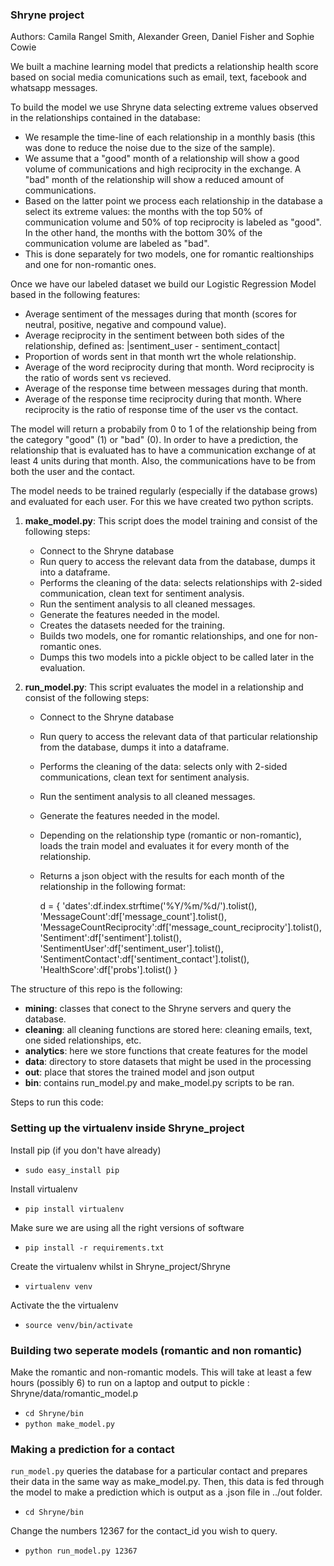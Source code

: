 ### Shryne project

Authors: Camila Rangel Smith, Alexander Green, Daniel Fisher and Sophie Cowie

We built a machine learning model that predicts a relationship health score based on social media comunications such as
email, text, facebook and whatsapp messages.

To build the model we use Shryne data selecting extreme values observed in the relationships contained in the
 database:
- We resample the time-line of each relationship in a monthly basis (this was done to reduce the noise due to the size of the sample).
- We assume that a "good" month of a relationship will show a good volume of communications and high reciprocity in
  the exchange. A "bad" month of the relationship will show a reduced amount of communications.
- Based on the latter point we process each relationship in the database a select its extreme values: the months with
  the top 50% of communication volume and 50% of top reciprocity is labeled as "good". In the other hand,
the months with the bottom 30% of the communication volume are labeled as "bad".
- This is done separately for two models, one for romantic realtionships and one for non-romantic ones.

Once we have our labeled dataset we build our Logistic Regression Model based in the following features:

- Average sentiment of the messages during that month (scores for neutral, positive, negative and compound value).
- Average reciprocity in the sentiment between both sides of the relationship, defined as: |sentiment_user - sentiment_contact|
- Proportion of words sent in that month wrt the whole relationship.
- Average of the word reciprocity during that month. Word reciprocity is the ratio of words sent vs recieved.
- Average of the response time between messages during that month.
- Average of the response time reciprocity during that month. Where reciprocity is the ratio of response time of the user vs the contact.

The model will return a probabily from 0 to 1 of the relationship being from the category "good" (1) or "bad" (0).
In order to have a prediction, the relationship that is evaluated has to have a communication exchange of at least 4
units during that month. Also, the communications have to be from both the user and the contact.

The model needs to be trained regularly (especially if the database grows) and evaluated for each user. For this we have
created two python scripts.

1. **make_model.py**: This script does the model training and consist of the following steps:
    - Connect to the Shryne database
    - Run query to access the relevant data from the database, dumps it into a dataframe.
    - Performs the cleaning of the data: selects relationships with 2-sided communication, clean text for sentiment
     analysis.
    - Run the sentiment analysis to all cleaned messages.
    - Generate the features needed in the model.
    - Creates the datasets needed for the training.
    - Builds two models, one for romantic relationships, and one for non-romantic ones.
    - Dumps this two models into a pickle object to be called later in the evaluation.

2. **run_model.py**: This script evaluates the model in a relationship and consist of the following steps:
    - Connect to the Shryne database
    - Run query to access the relevant data of that particular relationship from the database, dumps it into a dataframe.
    - Performs the cleaning of the data: selects only with 2-sided communications, clean text for sentiment
     analysis.
    - Run the sentiment analysis to all cleaned messages.
    - Generate the features needed in the model.
    - Depending on the relationship type (romantic or non-romantic), loads the train model and evaluates it
    for every month of the relationship.
    - Returns a json object with the results for each month of the relationship in the following format:

        d = {
        'dates':df.index.strftime('%Y/%m/%d/').tolist(),
        'MessageCount':df['message_count'].tolist(),
        'MessageCountReciprocity':df['message_count_reciprocity'].tolist(),
        'Sentiment':df['sentiment'].tolist(),
        'SentimentUser':df['sentiment_user'].tolist(),
        'SentimentContact':df['sentiment_contact'].tolist(),
        'HealthScore':df['probs'].tolist()
    }


The structure of this repo is the following:

- **mining**: classes that conect to the Shryne servers and query the database.
- **cleaning**: all cleaning functions are stored here: cleaning emails, text, one sided relationships, etc.
- **analytics**: here we store functions that create features for the model
- **data**: directory to store datasets that might be used in the processing
- **out**: place that stores the trained model and json output
- **bin**: contains run_model.py and make_model.py scripts to be ran.

Steps to run this code:

### Setting up the virtualenv inside Shryne_project
Install pip (if you don't have already)

- `sudo easy_install pip`

Install virtualenv

- `pip install virtualenv`

Make sure we are using all the right versions of software

- `pip install -r requirements.txt`

Create the virtualenv whilst in Shryne_project/Shryne

- `virtualenv venv`

Activate the the virtualenv

- `source venv/bin/activate`

### Building two seperate models (romantic and non romantic)

Make the romantic and non-romantic models. This will take at least a few hours (possibly 6) 
to run on a laptop and output to pickle : Shryne/data/romantic_model.p 

- `cd Shryne/bin`
- `python make_model.py`


### Making a prediction for a contact
`run_model.py` queries the database for a particular contact and prepares their data
in the same way as make_model.py. Then, this data is fed through the model to make a
prediction which is output as a .json file in ../out folder. 

- `cd Shryne/bin`

Change the numbers 12367 for the contact_id you wish to query.
- `python run_model.py 12367`




